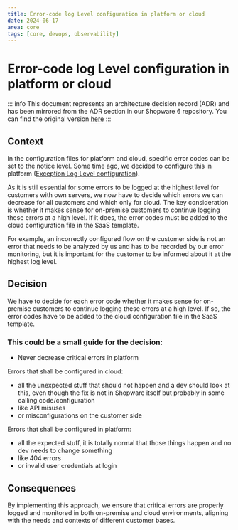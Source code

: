 ```yaml
---
title: Error-code log Level configuration in platform or cloud
date: 2024-06-17
area: core
tags: [core, devops, observability]
---
```


# Error-code log Level configuration in platform or cloud

::: info
This document represents an architecture decision record (ADR) and has been mirrored from the ADR section in our Shopware 6 repository.
You can find the original version [here](https://github.com/shopware/shopware/blob/trunk/adr/2024-06-17-error-code-log-level-configuration-in-cloud-and-platform.md)
:::

## Context
In the configuration files for platform and cloud, specific error codes can be set to the notice level.
Some time ago, we decided to configure this in platform ([Exception Log Level configuration](2023-05-25-exception-log-levels)).

As it is still essential for some errors to be logged at the highest level for customers with own servers, we now have to decide which errors we can decrease for all customers and which only for cloud. The key consideration is whether it makes sense for on-premise customers to continue logging these errors at a high level. If it does, the error codes must be added to the cloud configuration file in the SaaS template.

For example, an incorrectly configured flow on the customer side is not an error that needs to be analyzed by us and has to be recorded by our error monitoring, but it is important for the customer to be informed about it at the highest log level.

## Decision

We have to decide for each error code whether it makes sense for on-premise customers to continue logging these errors at a high level. If so, the error codes have to be added to the cloud configuration file in the SaaS template.

### This could be a small guide for the decision:
* Never decrease critical errors in platform

Errors that shall be configured in cloud:
* all the unexpected stuff that should not happen and a dev should look at this, even though the fix is not in Shopware itself but probably in some calling code/configuration
* like API misuses
* or misconfigurations on the customer side

Errors that shall be configured in platform:
* all the expected stuff, it is totally normal that those things happen and no dev needs to change something
* like 404 errors
* or invalid user credentials at login

## Consequences

By implementing this approach, we ensure that critical errors are properly logged and monitored in both on-premise and cloud environments, aligning with the needs and contexts of different customer bases.
